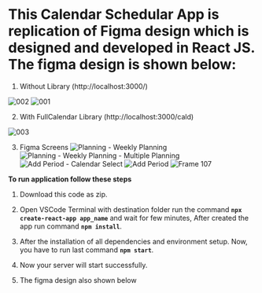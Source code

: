 # This Calendar Schedular App is replication of Figma design which is designed and developed in React JS. The figma design is shown below:

1. Without Library (http://localhost:3000/)

![002](https://github.com/anishVermaIsHere/arthshala/assets/97972189/c79b722b-2a83-473b-af4f-b711ab9bf2d9)
![001](https://github.com/anishVermaIsHere/arthshala/assets/97972189/ef627e03-44f5-4a6a-9dc9-f604ba31cb90)

2. With FullCalendar Library (http://localhost:3000/cald)

![003](https://github.com/anishVermaIsHere/arthshala/assets/97972189/c08bff43-c073-429f-965f-5803e7b34381)

3. Figma Screens
![Planning - Weekly Planning](https://github.com/anishVermaIsHere/arthshala/assets/97972189/62f1fa4f-4c1f-4a55-887f-abddc232fc80)
![Planning - Weekly Planning - Multiple Planning](https://github.com/anishVermaIsHere/arthshala/assets/97972189/f9a4be25-f9c6-4e59-b392-757a5cd02dc8)
![Add Period - Calendar Select](https://github.com/anishVermaIsHere/arthshala/assets/97972189/55f5563a-5d50-4140-b8d8-e989f195c932)
![Add Period](https://github.com/anishVermaIsHere/arthshala/assets/97972189/00d10759-aff5-41d7-94fe-08c7b0ff3242)
![Frame 107](https://github.com/anishVermaIsHere/arthshala/assets/97972189/adaacce6-508f-4b7e-867e-d556d5cc98e6)

**To run application follow these steps**

1. Download this code as zip.

2. Open VSCode Terminal with destination folder run the command **`npx create-react-app app_name`** and wait for few minutes, After created the app run command **`npm install`**.

3. After the installation of all dependencies and environment setup. Now, you have to run last command **`npm start`**.

5. Now your server will start successfully.

6. The figma design also shown below 

